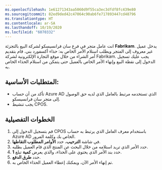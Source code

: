 ```yaml
---
ms.openlocfilehash: 1e61271343aa5060d9f55ca3ec3dfdf8fc439e80
ms.sourcegitcommit: 82ed9ded42c47064c90ab6fe717893447cd48796
ms.translationtype: HT
ms.contentlocale: ar-SA
ms.lasthandoff: 10/19/2020
ms.locfileid: "6070332"
---
```

انت عامل متجر في فرع سان فرانسيسكو لشركة البيع بالتجزئة **Fabrikam**. يدخل عميل غير معروف إلى المتجر ويطلب استلام الأمر الخاص به: حذاء أكسفورد بني. قام بتقديم أمر الشراء من خلال موقع التجارة الإلكترونية لشركة Fabrikam. يجب عليك تسجيل الدخول إلى نقطة البيع وإنهاء الأمر الخاص بالعميل حتى يتمكن من استلام الحذاء الخاص به. 

## <a name="prerequisites"></a>المتطلبات الأساسية: 
-   تأكد من أن حساب Azure AD الذي تستخدمه مرتبط بالعامل الذي لديه حق الوصول إلى متجر سان فرانسيسكو. 
-   يجب تنشيط CPOS.

## <a name="detailed-steps"></a>الخطوات التفصيلية
1.  قم بتسجيل الدخول إلى CPOS باستخدام معرف العامل الذي يرتبط به حساب Azure AD الخاص بك وكلمة المرور. 
2.  في شاشة **الترحيب‬**، حدد **الأوامر المطلوب التقاطها**.
3.  حدد الأمر الذي تريد استلامه من خلال البحث عن المنتج الذي قام العميل بطلبه.
4.  حدد بند الأمر الذي يحتوي على الحذاء، والذي يعرض **كمية** تبلغ **1**.
5.  حدد **طرق الدفع**. 
6.  تم إنهاء الأمر الآن، ويمكنك إعطاء العميل الحذاء الخاص به.

